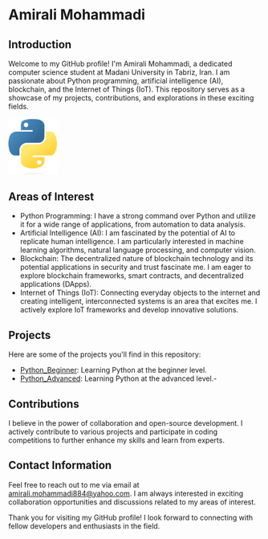 # Amirali Mohammadi

## Introduction
Welcome to my GitHub profile! I'm Amirali Mohammadi, a dedicated computer science student at Madani University in Tabriz, Iran. I am passionate about Python programming, artificial intelligence (AI), blockchain, and the Internet of Things (IoT). This repository serves as a showcase of my projects, contributions, and explorations in these exciting fields.
<br>
<br>
<img src="Python-logo.png" alt="Python" width="100">
## Areas of Interest
- Python Programming: I have a strong command over Python and utilize it for a wide range of applications, from automation to data analysis.
- Artificial Intelligence (AI): I am fascinated by the potential of AI to replicate human intelligence. I am particularly interested in machine learning algorithms, natural language processing, and computer vision.
- Blockchain: The decentralized nature of blockchain technology and its potential applications in security and trust fascinate me. I am eager to explore blockchain frameworks, smart contracts, and decentralized applications (DApps).
- Internet of Things (IoT): Connecting everyday objects to the internet and creating intelligent, interconnected systems is an area that excites me. I actively explore IoT frameworks and develop innovative solutions.

## Projects
Here are some of the projects you'll find in this repository:
- [Python_Beginner](https://github.com/amircodel/Python_Beginner): Learning Python at the beginner level.
- [Python_Advanced](https://github.com/amircodel/Python_Advanced): Learning Python at the advanced level.- 
## Contributions
I believe in the power of collaboration and open-source development. I actively contribute to various projects and participate in coding competitions to further enhance my skills and learn from experts.

## Contact Information
Feel free to reach out to me via email at amirali.mohammadi884@yahoo.com. I am always interested in exciting collaboration opportunities and discussions related to my areas of interest.

Thank you for visiting my GitHub profile! I look forward to connecting with fellow developers and enthusiasts in the field.
